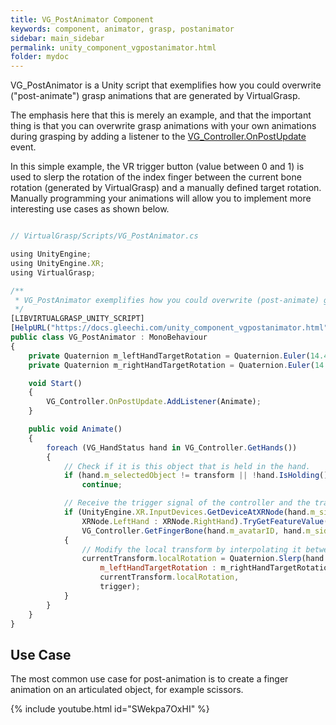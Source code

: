 ```yaml
---
title: VG_PostAnimator Component
keywords: component, animator, grasp, postanimator
sidebar: main_sidebar
permalink: unity_component_vgpostanimator.html
folder: mydoc
---
```


VG_PostAnimator is a Unity script that exemplifies how you could overwrite ("post-animate") grasp animations that are generated by VirtualGrasp.

The emphasis here that this is merely an example, and that the important thing is that you can overwrite grasp animations with your own animations 
during grasping by adding a listener to the [VG_Controller.OnPostUpdate](virtualgrasp_unityapi.html#onpostupdate) event.

In this simple example, the VR trigger button (value between 0 and 1) is used to slerp the rotation of the index finger between the current bone rotation 
(generated by VirtualGrasp) and a manually defined target rotation. Manually programming your animations will allow you to implement more interesting use
cases as shown below.

```js

// VirtualGrasp/Scripts/VG_PostAnimator.cs

using UnityEngine;
using UnityEngine.XR;
using VirtualGrasp;

/** 
 * VG_PostAnimator exemplifies how you could overwrite (post-animate) grasp animations that are handled by VirtualGrasp.
 */
[LIBVIRTUALGRASP_UNITY_SCRIPT]
[HelpURL("https://docs.gleechi.com/unity_component_vgpostanimator.html")]
public class VG_PostAnimator : MonoBehaviour
{
    private Quaternion m_leftHandTargetRotation = Quaternion.Euler(14.47f, -274.42f, -348.29f);
    private Quaternion m_rightHandTargetRotation = Quaternion.Euler(14.47f, 274.42f, 348.29f);

    void Start()
    {
        VG_Controller.OnPostUpdate.AddListener(Animate);
    }

    public void Animate()
    {
        foreach (VG_HandStatus hand in VG_Controller.GetHands())
        {
            // Check if it is this object that is held in the hand.
            if (hand.m_selectedObject != transform || !hand.IsHolding())
                continue;

            // Receive the trigger signal of the controller and the transform of the first (0) bone of the index finger (1).
            if (UnityEngine.XR.InputDevices.GetDeviceAtXRNode(hand.m_side == VG_HandSide.LEFT ? 
                XRNode.LeftHand : XRNode.RightHand).TryGetFeatureValue(CommonUsages.trigger, out float trigger) &&
                VG_Controller.GetFingerBone(hand.m_avatarID, hand.m_side, 1, 0, out Transform currentTransform) == VG_ReturnCode.SUCCESS)
            {
                // Modify the local transform by interpolating it between the current and the target rotation.
                currentTransform.localRotation = Quaternion.Slerp(hand.m_side == VG_HandSide.LEFT ? 
                    m_leftHandTargetRotation : m_rightHandTargetRotation, 
                    currentTransform.localRotation, 
                    trigger);
            }
        }
    }
}

````

## Use Case

The most common use case for post-animation is to create a finger animation on an articulated object, for example scissors.

{% include youtube.html id="SWekpa7OxHI" %}
